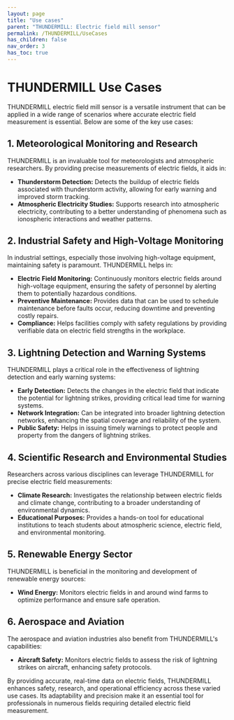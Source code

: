 ```yaml
---
layout: page
title: "Use cases"
parent: "THUNDERMILL: Electric field mill sensor"
permalink: /THUNDERMILL/UseCases
has_children: false
nav_order: 3
has_toc: true
---
```


# THUNDERMILL Use Cases

THUNDERMILL electric field mill sensor is a versatile instrument that can be applied in a wide range of scenarios where accurate electric field measurement is essential. Below are some of the key use cases:

## 1. Meteorological Monitoring and Research
THUNDERMILL is an invaluable tool for meteorologists and atmospheric researchers. By providing precise measurements of electric fields, it aids in:
- **Thunderstorm Detection:** Detects the buildup of electric fields associated with thunderstorm activity, allowing for early warning and improved storm tracking.
- **Atmospheric Electricity Studies:** Supports research into atmospheric electricity, contributing to a better understanding of phenomena such as ionospheric interactions and weather patterns.

## 2. Industrial Safety and High-Voltage Monitoring
In industrial settings, especially those involving high-voltage equipment, maintaining safety is paramount. THUNDERMILL helps in:
- **Electric Field Monitoring:** Continuously monitors electric fields around high-voltage equipment, ensuring the safety of personnel by alerting them to potentially hazardous conditions.
- **Preventive Maintenance:** Provides data that can be used to schedule maintenance before faults occur, reducing downtime and preventing costly repairs.
- **Compliance:** Helps facilities comply with safety regulations by providing verifiable data on electric field strengths in the workplace.

## 3. Lightning Detection and Warning Systems
THUNDERMILL plays a critical role in the effectiveness of lightning detection and early warning systems:
- **Early Detection:** Detects the changes in the electric field that indicate the potential for lightning strikes, providing critical lead time for warning systems.
- **Network Integration:** Can be integrated into broader lightning detection networks, enhancing the spatial coverage and reliability of the system.
- **Public Safety:** Helps in issuing timely warnings to protect people and property from the dangers of lightning strikes.

## 4. Scientific Research and Environmental Studies
Researchers across various disciplines can leverage THUNDERMILL for precise electric field measurements:
- **Climate Research:** Investigates the relationship between electric fields and climate change, contributing to a broader understanding of environmental dynamics.
- **Educational Purposes:** Provides a hands-on tool for educational institutions to teach students about atmospheric science, electric field, and environmental monitoring.

## 5. Renewable Energy Sector
THUNDERMILL is beneficial in the monitoring and development of renewable energy sources:
- **Wind Energy:** Monitors electric fields in and around wind farms to optimize performance and ensure safe operation.

## 6. Aerospace and Aviation
The aerospace and aviation industries also benefit from THUNDERMILL's capabilities:
- **Aircraft Safety:** Monitors electric fields to assess the risk of lightning strikes on aircraft, enhancing safety protocols.

By providing accurate, real-time data on electric fields, THUNDERMILL enhances safety, research, and operational efficiency across these varied use cases. Its adaptability and precision make it an essential tool for professionals in numerous fields requiring detailed electric field measurement.
